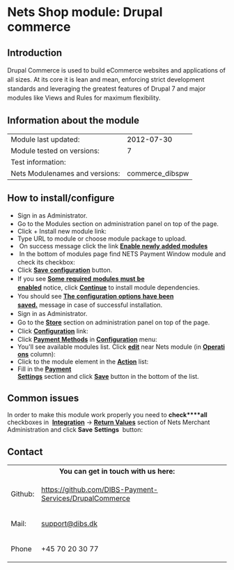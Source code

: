   

# Nets Shop module: Drupal commerce 

## Introduction

<span style="line-height: 1.5;">Drupal Commerce is used to build eCommerce websites and applications of all sizes. At its core it is lean and mean, enforcing strict development standards and leveraging the greatest features of Drupal 7 and major modules like Views and Rules for maximum flexibility.</span>

## Information about the module
<div class="table-wrap"><table class="confluenceTable"><tbody><tr><td colspan="1" class="confluenceTd">Module last updated:</td><td colspan="1" class="confluenceTd"><span style="color: rgb(0,0,0);">2012-07-30</span></td></tr><tr><td class="confluenceTd">Module tested on versions:</td><td class="confluenceTd">7</td></tr><tr><td class="confluenceTd">Test information:</td><td class="confluenceTd"> </td></tr><tr><td class="confluenceTd">Nets Modulenames and versions:</td><td class="confluenceTd">commerce_dibspw</td></tr></tbody></table></div>

## How to install/configure

*   <span style="line-height: 1.4285715;">Sign in as Administrator. </span>
*   Go to the Modules section on administration panel on top of the page.
*   Click + Install new module link: 
*   Type URL to module or choose module package to upload.<span><span style="text-decoration: none;"> </span></span>
*   <span><span style="text-decoration: none;"> On</span></span><span> </span><span><span style="text-decoration: none;">success</span></span><span> </span><span><span style="text-decoration: none;">message</span></span><span> </span><span><span style="text-decoration: none;">click</span></span><span> </span><span><span style="text-decoration: none;">the</span></span><span> </span><span><span style="text-decoration: none;">link</span></span><span> </span>__<u>Enable</u>__<u> </u>__<u>newly</u>__<u> </u>__<u>added</u>__<u> </u>__<u>modules</u>__<span><span style="text-decoration: none;"> </span></span>
*   <span style="line-height: 1.4285715;"> In the bottom of modules page find NETS Payment Window module and check its checkbox:</span>
*   <span style="line-height: 1.4285715;"><span>Click</span></span><span style="line-height: 1.4285715;"> </span>__<u>Save</u>__<u> </u>__<u>configuration</u>__<span style="line-height: 1.4285715;"> </span><span style="line-height: 1.4285715;"><span>button.</span></span>
*   <span style="line-height: 1.4285715;"><span>If</span></span><span style="line-height: 1.4285715;"> </span><span style="line-height: 1.4285715;"><span>you</span></span><span style="line-height: 1.4285715;"> </span><span style="line-height: 1.4285715;"><span>see</span></span><span style="line-height: 1.4285715;"> </span>__<u>Some</u>__<u> </u>__<u>required</u>__<u> </u>__<u>modules</u>__<u> </u>__<u>must</u>__<u> </u>__<u>be</u>__<u> </u>__<u>enabled</u>__<span style="line-height: 1.4285715;"> </span><span style="line-height: 1.4285715;"><span>notice,</span></span><span style="line-height: 1.4285715;"> </span><span style="line-height: 1.4285715;"><span>click</span></span><span style="line-height: 1.4285715;"> </span>__<u>Continue</u>__<span style="line-height: 1.4285715;"> </span><span style="line-height: 1.4285715;"><span>to</span></span><span style="line-height: 1.4285715;"> </span><span style="line-height: 1.4285715;"><span>install</span></span><span style="line-height: 1.4285715;"> </span><span style="line-height: 1.4285715;"><span>module</span></span><span style="line-height: 1.4285715;"> </span><span style="line-height: 1.4285715;"><span>dependencies.</span></span>
*   <span style="line-height: 1.4285715;"><span>You</span></span><span style="line-height: 1.4285715;"> </span><span style="line-height: 1.4285715;"><span>should</span></span><span style="line-height: 1.4285715;"> </span><span style="line-height: 1.4285715;"><span>see</span></span><span style="line-height: 1.4285715;"> </span>__<u>The</u>__<u> </u>__<u>configuration</u>__<u> </u>__<u>options</u>__<u> </u>__<u>have</u>__<u> </u>__<u>been</u>__<u> </u>__<u>saved.</u>__<span style="line-height: 1.4285715;"> </span><span style="line-height: 1.4285715;"><span>message</span></span><span style="line-height: 1.4285715;"> </span><span style="line-height: 1.4285715;"><span>in</span></span><span style="line-height: 1.4285715;"> </span><span style="line-height: 1.4285715;"><span>case</span></span><span style="line-height: 1.4285715;"> </span><span style="line-height: 1.4285715;"><span>of</span></span><span style="line-height: 1.4285715;"> </span><span style="line-height: 1.4285715;"><span>successful</span></span><span style="line-height: 1.4285715;"> </span><span style="line-height: 1.4285715;"><span>installation.</span></span>
*   <span style="line-height: 1.4285715;">Sign in as Administrator.</span><span style="line-height: 1.4285715;"><span> </span></span>
*   <span style="line-height: 1.4285715;"><span>Go</span></span><span style="line-height: 1.4285715;"> </span><span style="line-height: 1.4285715;"><span>to</span></span><span style="line-height: 1.4285715;"> </span><span style="line-height: 1.4285715;"><span>the</span></span><span style="line-height: 1.4285715;"> </span>__<u>Store</u>__<span style="line-height: 1.4285715;"> </span><span style="line-height: 1.4285715;"><span>section</span></span><span style="line-height: 1.4285715;"> </span><span style="line-height: 1.4285715;"><span>on</span></span><span style="line-height: 1.4285715;"> </span><span style="line-height: 1.4285715;"><span>administration</span></span><span style="line-height: 1.4285715;"> </span><span style="line-height: 1.4285715;"><span>panel</span></span><span style="line-height: 1.4285715;"> </span><span style="line-height: 1.4285715;"><span>on</span></span><span style="line-height: 1.4285715;"> </span><span style="line-height: 1.4285715;"><span>top</span></span><span style="line-height: 1.4285715;"> </span><span style="line-height: 1.4285715;"><span>of</span></span><span style="line-height: 1.4285715;"> </span><span style="line-height: 1.4285715;"><span>the</span></span><span style="line-height: 1.4285715;"> </span><span style="line-height: 1.4285715;"><span>page.</span></span>
*   <span style="line-height: 1.4285715;"><span>Click</span></span><span style="line-height: 1.4285715;"> </span>__<u>Configuration</u>__<span style="line-height: 1.4285715;"> </span><span style="line-height: 1.4285715;"><span>link:</span></span>
*   Click __<u>Payment</u>__<u> </u>__<u>Methods</u>__<span> </span><span><span style="text-decoration: none;">in</span></span><span> </span>__<u>Configuration</u>__<span> </span><span><span style="text-decoration: none;">menu:</span></span>
*   <span><span style="text-decoration: none;">You'll</span></span><span> </span><span><span style="text-decoration: none;">see</span></span><span> </span><span><span style="text-decoration: none;">available</span></span><span> </span><span><span style="text-decoration: none;">modules</span></span><span> </span><span><span style="text-decoration: none;">list.</span></span><span> </span><span><span style="text-decoration: none;">Click</span></span><span> </span>__<u>edit</u>__<span> </span><span><span style="text-decoration: none;">near</span></span><span> </span><span><span style="text-decoration: none;">Nets</span></span><span> </span><span><span style="text-decoration: none;">module</span></span><span> </span><span><span style="text-decoration: none;">(in</span></span><span> </span>__<u>Operations</u>__<span> </span><span><span style="text-decoration: none;">column):</span></span>
*   <span><span style="text-decoration: none;">Click</span></span><span> </span><span><span style="text-decoration: none;">to</span></span><span> </span><span><span style="text-decoration: none;">the</span></span><span> </span><span><span style="text-decoration: none;">module</span></span><span> </span><span><span style="text-decoration: none;">element</span></span><span> </span><span><span style="text-decoration: none;">in</span></span><span> </span><span><span style="text-decoration: none;">the</span></span><span> </span>__<u>Action</u>__<span> </span><span><span style="text-decoration: none;">list:</span></span>
*   <span><span style="text-decoration: none;">Fill</span></span><span> </span><span><span style="text-decoration: none;">in</span></span><span> </span><span><span style="text-decoration: none;">the</span></span><span> </span>__<u>Payment</u>__<u> </u>__<u>Settings</u>__<span> </span><span><span style="text-decoration: none;">section</span></span><span> </span><span><span style="text-decoration: none;">and</span></span><span> </span><span><span style="text-decoration: none;">click</span></span><span> </span>__<u>Save</u>__<span> </span><span><span style="text-decoration: none;">button</span></span><span> </span><span><span style="text-decoration: none;">in</span></span><span> </span><span><span style="text-decoration: none;">the</span></span><span> </span><span><span style="text-decoration: none;">bottom</span></span><span> </span><span><span style="text-decoration: none;">of</span></span><span> </span><span><span style="text-decoration: none;">the</span></span><span> </span><span><span style="text-decoration: none;">list.</span></span>

## Common issues

In order to make this module work properly you need to **check****all** checkboxes in 
__<u>Integration</u>__ → __<u>Return Values</u>__ section of Nets Merchant Administration and click __Save__ __Settings__ <span> </span><span><span style="text-decoration: none;">button:</span></span>


## Contact
<div class="table-wrap"><table class="confluenceTable"><tbody><tr><th class="highlight-grey confluenceTh" colspan="2" data-highlight-colour="grey">You can get in touch with us here:</th></tr><tr><td class="confluenceTd">Github:</td><td class="confluenceTd">

https://github.com/DIBS-Payment-Services/DrupalCommerce
</td></tr><tr><td class="confluenceTd">Mail:</td><td class="confluenceTd">

support@dibs.dk
</td></tr><tr><td class="confluenceTd">Phone</td><td class="confluenceTd">

+45 70 20 30 77
</td></tr></tbody></table></div>

                    
